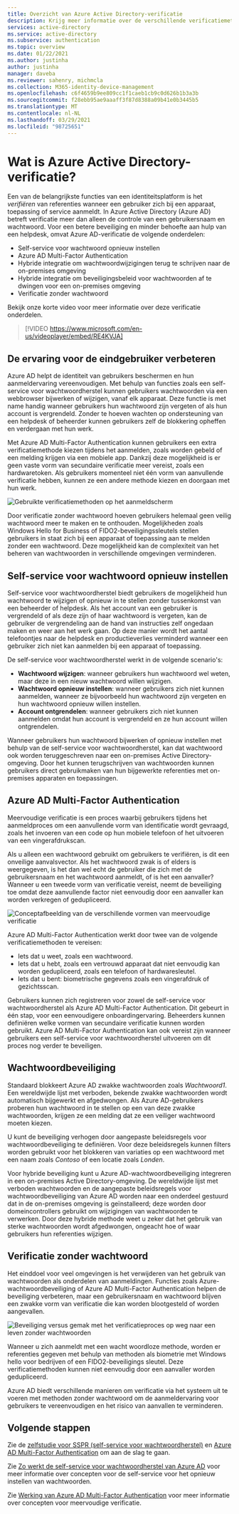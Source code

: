 ```yaml
---
title: Overzicht van Azure Active Directory-verificatie
description: Krijg meer informatie over de verschillende verificatiemethoden en beveiligingsfuncties voor aanmeldingen van gebruikers met Azure Active Directory.
services: active-directory
ms.service: active-directory
ms.subservice: authentication
ms.topic: overview
ms.date: 01/22/2021
ms.author: justinha
author: justinha
manager: daveba
ms.reviewer: sahenry, michmcla
ms.collection: M365-identity-device-management
ms.openlocfilehash: c6f4659b9ee809cc1f1caeb1cb9c0d626b1b3a3b
ms.sourcegitcommit: f28ebb95ae9aaaff3f87d8388a09b41e0b3445b5
ms.translationtype: MT
ms.contentlocale: nl-NL
ms.lasthandoff: 03/29/2021
ms.locfileid: "98725651"
---
```

# <a name="what-is-azure-active-directory-authentication"></a>Wat is Azure Active Directory-verificatie?

Een van de belangrijkste functies van een identiteitsplatform is het *verifiëren* van referenties wanneer een gebruiker zich bij een apparaat, toepassing of service aanmeldt. In Azure Active Directory (Azure AD) betreft verificatie meer dan alleen de controle van een gebruikersnaam en wachtwoord. Voor een betere beveiliging en minder behoefte aan hulp van een helpdesk, omvat Azure AD-verificatie de volgende onderdelen:

* Self-service voor wachtwoord opnieuw instellen
* Azure AD Multi-Factor Authentication
* Hybride integratie om wachtwoordwijzigingen terug te schrijven naar de on-premises omgeving
* Hybride integratie om beveiligingsbeleid voor wachtwoorden af te dwingen voor een on-premises omgeving
* Verificatie zonder wachtwoord

Bekijk onze korte video voor meer informatie over deze verificatie onderdelen.

> [!VIDEO https://www.microsoft.com/en-us/videoplayer/embed/RE4KVJA]

## <a name="improve-the-end-user-experience"></a>De ervaring voor de eindgebruiker verbeteren

Azure AD helpt de identiteit van gebruikers beschermen en hun aanmeldervaring vereenvoudigen. Met behulp van functies zoals een self-service voor wachtwoordherstel kunnen gebruikers wachtwoorden via een webbrowser bijwerken of wijzigen, vanaf elk apparaat. Deze functie is met name handig wanneer gebruikers hun wachtwoord zijn vergeten of als hun account is vergrendeld. Zonder te hoeven wachten op ondersteuning van een helpdesk of beheerder kunnen gebruikers zelf de blokkering opheffen en verdergaan met hun werk.

Met Azure AD Multi-Factor Authentication kunnen gebruikers een extra verificatiemethode kiezen tijdens het aanmelden, zoals worden gebeld of een melding krijgen via een mobiele app. Dankzij deze mogelijkheid is er geen vaste vorm van secundaire verificatie meer vereist, zoals een hardwaretoken. Als gebruikers momenteel niet één vorm van aanvullende verificatie hebben, kunnen ze een andere methode kiezen en doorgaan met hun werk.

![Gebruikte verificatiemethoden op het aanmeldscherm](media/concept-authentication-methods/overview-login.png)

Door verificatie zonder wachtwoord hoeven gebruikers helemaal geen veilig wachtwoord meer te maken en te onthouden. Mogelijkheden zoals Windows Hello for Business of FIDO2-beveiligingssleutels stellen gebruikers in staat zich bij een apparaat of toepassing aan te melden zonder een wachtwoord. Deze mogelijkheid kan de complexiteit van het beheren van wachtwoorden in verschillende omgevingen verminderen.

## <a name="self-service-password-reset"></a>Self-service voor wachtwoord opnieuw instellen

Self-service voor wachtwoordherstel biedt gebruikers de mogelijkheid hun wachtwoord te wijzigen of opnieuw in te stellen zonder tussenkomst van een beheerder of helpdesk. Als het account van een gebruiker is vergrendeld of als deze zijn of haar wachtwoord is vergeten, kan de gebruiker de vergrendeling aan de hand van instructies zelf ongedaan maken en weer aan het werk gaan. Op deze manier wordt het aantal telefoontjes naar de helpdesk en productieverlies verminderd wanneer een gebruiker zich niet kan aanmelden bij een apparaat of toepassing.

De self-service voor wachtwoordherstel werkt in de volgende scenario's:

* **Wachtwoord wijzigen**: wanneer gebruikers hun wachtwoord wel weten, maar deze in een nieuw wachtwoord willen wijzigen.
* **Wachtwoord opnieuw instellen**: wanneer gebruikers zich niet kunnen aanmelden, wanneer ze bijvoorbeeld hun wachtwoord zijn vergeten en hun wachtwoord opnieuw willen instellen.
* **Account ontgrendelen**: wanneer gebruikers zich niet kunnen aanmelden omdat hun account is vergrendeld en ze hun account willen ontgrendelen.

Wanneer gebruikers hun wachtwoord bijwerken of opnieuw instellen met behulp van de self-service voor wachtwoordherstel, kan dat wachtwoord ook worden teruggeschreven naar een on-premises Active Directory-omgeving. Door het kunnen terugschrijven van wachtwoorden kunnen gebruikers direct gebruikmaken van hun bijgewerkte referenties met on-premises apparaten en toepassingen.

## <a name="azure-ad-multi-factor-authentication"></a>Azure AD Multi-Factor Authentication

Meervoudige verificatie is een proces waarbij gebruikers tijdens het aanmeldproces om een aanvullende vorm van identificatie wordt gevraagd, zoals het invoeren van een code op hun mobiele telefoon of het uitvoeren van een vingerafdrukscan.

Als u alleen een wachtwoord gebruikt om gebruikers te verifiëren, is dit een onveilige aanvalsvector. Als het wachtwoord zwak is of elders is weergegeven, is het dan wel echt de gebruiker die zich met de gebruikersnaam en het wachtwoord aanmeldt, of is het een aanvaller? Wanneer u een tweede vorm van verificatie vereist, neemt de beveiliging toe omdat deze aanvullende factor niet eenvoudig door een aanvaller kan worden verkregen of gedupliceerd.

![Conceptafbeelding van de verschillende vormen van meervoudige verificatie](./media/concept-mfa-howitworks/methods.png)

Azure AD Multi-Factor Authentication werkt door twee van de volgende verificatiemethoden te vereisen:

* Iets dat u weet, zoals een wachtwoord.
* Iets dat u hebt, zoals een vertrouwd apparaat dat niet eenvoudig kan worden gedupliceerd, zoals een telefoon of hardwaresleutel.
* Iets dat u bent: biometrische gegevens zoals een vingerafdruk of gezichtsscan.

Gebruikers kunnen zich registreren voor zowel de self-service voor wachtwoordherstel als Azure AD Multi-Factor Authentication. Dit gebeurt in één stap, voor een eenvoudigere onboardingervaring. Beheerders kunnen definiëren welke vormen van secundaire verificatie kunnen worden gebruikt. Azure AD Multi-Factor Authentication kan ook vereist zijn wanneer gebruikers een self-service voor wachtwoordherstel uitvoeren om dit proces nog verder te beveiligen.

## <a name="password-protection"></a>Wachtwoordbeveiliging

Standaard blokkeert Azure AD zwakke wachtwoorden zoals *Wachtwoord1*. Een wereldwijde lijst met verboden, bekende zwakke wachtwoorden wordt automatisch bijgewerkt en afgedwongen. Als Azure AD-gebruikers proberen hun wachtwoord in te stellen op een van deze zwakke wachtwoorden, krijgen ze een melding dat ze een veiliger wachtwoord moeten kiezen.

U kunt de beveiliging verhogen door aangepaste beleidsregels voor wachtwoordbeveiliging te definiëren. Voor deze beleidsregels kunnen filters worden gebruikt voor het blokkeren van variaties op een wachtwoord met een naam zoals *Contoso* of een locatie zoals *Londen*.

Voor hybride beveiliging kunt u Azure AD-wachtwoordbeveiliging integreren in een on-premises Active Directory-omgeving. De wereldwijde lijst met verboden wachtwoorden en de aangepaste beleidsregels voor wachtwoordbeveiliging van Azure AD worden naar een onderdeel gestuurd dat in de on-premises omgeving is geïnstalleerd; deze worden door domeincontrollers gebruikt om wijzigingen van wachtwoorden te verwerken. Door deze hybride methode weet u zeker dat het gebruik van sterke wachtwoorden wordt afgedwongen, ongeacht hoe of waar gebruikers hun referenties wijzigen.

## <a name="passwordless-authentication"></a>Verificatie zonder wachtwoord

Het einddoel voor veel omgevingen is het verwijderen van het gebruik van wachtwoorden als onderdelen van aanmeldingen. Functies zoals Azure-wachtwoordbeveiliging of Azure AD Multi-Factor Authentication helpen de beveiliging verbeteren, maar een gebruikersnaam en wachtwoord blijven een zwakke vorm van verificatie die kan worden blootgesteld of worden aangevallen.

![Beveiliging versus gemak met het verificatieproces op weg naar een leven zonder wachtwoorden](./media/concept-authentication-passwordless/passwordless-convenience-security.png)

Wanneer u zich aanmeldt met een wacht woordloze methode, worden er referenties gegeven met behulp van methoden als biometrie met Windows hello voor bedrijven of een FIDO2-beveiligings sleutel. Deze verificatiemethoden kunnen niet eenvoudig door een aanvaller worden gedupliceerd.

Azure AD biedt verschillende manieren om verificatie via het systeem uit te voeren met methoden zonder wachtwoord om de aanmeldervaring voor gebruikers te vereenvoudigen en het risico van aanvallen te verminderen.

## <a name="next-steps"></a>Volgende stappen

Zie de [zelfstudie voor SSPR (self-service voor wachtwoordherstel)][tutorial-sspr] en [Azure AD Multi-Factor Authentication][tutorial-azure-mfa] om aan de slag te gaan.

Zie [Zo werkt de self-service voor wachtwoordherstel van Azure AD][concept-sspr] voor meer informatie over concepten voor de self-service voor het opnieuw instellen van wachtwoorden.

Zie [Werking van Azure AD Multi-Factor Authentication][concept-mfa] voor meer informatie over concepten voor meervoudige verificatie.

<!-- INTERNAL LINKS -->
[tutorial-sspr]: tutorial-enable-sspr.md
[tutorial-azure-mfa]: tutorial-enable-azure-mfa.md
[concept-sspr]: concept-sspr-howitworks.md
[concept-mfa]: concept-mfa-howitworks.md
